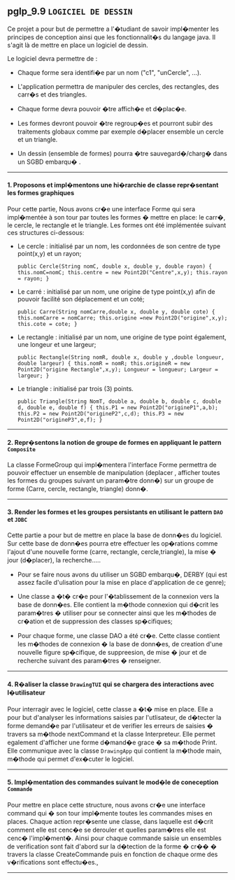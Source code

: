 ## pglp_9.9 `LOGICIEL DE DESSIN`
Ce projet a pour but de permettre a l'�tudiant de savoir impl�menter les principes de conception ainsi que les fonctionnalit�s du langage java. Il s'agit là de mettre en place un logiciel de dessin.

Le logiciel devra permettre de :

* Chaque forme sera identifi�e par un nom ("c1", "unCercle", ...).  


* L'application permettra de manipuler des cercles, des rectangles, des carr�s et des triangles.  


* Chaque forme devra pouvoir �tre affich�e et d�plac�e.  


* Les formes devront pouvoir �tre regroup�es et pourront subir des traitements globaux comme par exemple d�placer ensemble un cercle et un triangle.  


* Un dessin (ensemble de formes) pourra �tre sauvegard�/charg� dans un SGBD embarqu� .  




<hr>

#### 1. Proposons et impl�mentons une hi�rarchie de classe repr�sentant les formes graphiques  
Pour cette partie, Nous avons cr�e une interface Forme qui sera impl�mentée à son tour par toutes les formes � mettre en place: le carr�, le cercle, le rectangle et le triangle. Les formes ont été implémentée suivant ces structures ci-dessous:  

* Le cercle : initialisé par un nom, les cordonnées de son centre de type point(x,y) et un rayon;  
    
    
    `public Cercle(String nomC, double x, double y, double rayon) {
		this.nomC=nomC;
		this.centre = new Point2D("Centre",x,y);
		this.rayon = rayon;
	}`
  

* Le carré : initialisé par un nom, une origine de type point(x,y) afin de pouvoir facilité son déplacement et un coté; 

    `public Carre(String nomCarre,double x, double y, double cote) {
		this.nomCarre = nomCarre;
		this.origine =new Point2D("origine",x,y);
		this.cote = cote;
	}`
  

* Le rectangle : initialisé par un nom, une origine de type point également, une longeur et une largeur;
    
    
    `public Rectangle(String nomR, double x, double y ,double longueur, double largeur) {
		this.nomR = nomR;
		this.origineR = new Point2D("origine Rectangle",x,y);
		Longueur = longueur;
		Largeur = largeur;
	} ` 
 

* Le triangle : initialisé par trois (3) points. 
	
	
    `public Triangle(String NomT, double a, double b, double c, double d, double e, double f) {
		this.P1 = new Point2D("origineP1",a,b);
		this.P2 = new Point2D("origineP2",c,d);
		this.P3 = new Point2D("origineP3",e,f);
	} `
  


<hr>

#### 2. Repr�sentons la notion de groupe de formes en appliquant le pattern `Composite`
La classe FormeGroup qui impl�mentera l'interface Forme permettra de pouvoir effectuer un ensemble de manipulation (deplacer , afficher toutes les formes du groupes suivant un param�tre donn�) sur un groupe de forme (Carre, cercle, rectangle, triangle) donn�.   


<hr>

#### 3. Render les formes et les groupes persistants en utilisant le pattern `DAO` et `JDBC`
Cette partie a pour but de mettre en place la base de donn�es du logiciel. Sur cette base de donn�es pourra etre effectuer les op�rations comme l'ajout d'une nouvelle forme (carre, rectangle, cercle,triangle), la mise � jour (d�placer), la recherche.....

* Pour se faire nous avons du utiliser un SGBD embarqu�, DERBY (qui est assez facile d'ulisation pour la mise  en place d'application de ce genre);  


* Une classe a �t� cr�e pour l'�tablissement de la connexion vers la base de donn�es. Elle contient la m�thode connexion qui d�crit les param�tres � utiliser pour se connecter ainsi que les m�thodes de cr�ation et de suppression des classes sp�cifiques;   


* Pour chaque forme, une classe DAO a été cr�e. Cette classe contient les m�thodes de connexion � la base de donn�es, de creation d'une nouvelle figure sp�cifique, de suppreesion, de mise � jour et de recherche suivant des param�tres  � renseigner.  


<hr>

#### 4. R�aliser la classe `DrawingTUI` qui se chargera des interactions avec l�utilisateur

Pour interragir avec le logiciel, cette classe a �t� mise en place. Elle a pour but d'analyser les informations saisies par l'utlisateur, de d�tecter la forme demand�e par l'utilisateur et de verifier les erreurs de saisies � travers sa m�thode nextCommand et la classe Interpreteur. Elle permet egalement d'afficher une forme d�mand�e grace � sa m�thode Print.
Elle communique avec la classe `DrawingApp` qui contient la m�thode main, m�thode qui permet d'ex�cuter le logiciel.

<hr>

#### 5. Impl�mentation des commandes suivant le mod�le de coneception `Commande`
Pour mettre en place cette structure, nous avons cr�e une interface command qui � son tour impl�mente toutes les commandes mises en places. Chaque action repr�sente une classe, dans laquelle est d�crit comment elle est cenc�e se derouler et quelles param�tres elle est cenc� l'impl�ment�.
Ainsi pour chaque commande saisie un ensembles de verification sont fait d'abord sur la d�tection de la forme � cr�� � travers la classe CreateCommande puis en fonction de chaque orme des v�rifications sont effectu�es.,

<hr>






